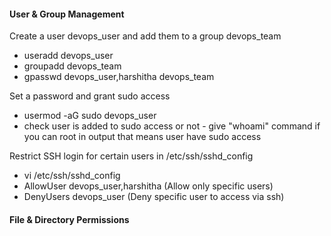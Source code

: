 #### User & Group Management ####

Create a user devops_user and add them to a group devops_team
  * useradd devops_user
  * groupadd devops_team
  * gpasswd devops_user,harshitha devops_team
  
Set a password and grant sudo access
  * usermod -aG sudo devops_user
  * check user is added to sudo access or not - give "whoami" command if you can root in output that means 
    user have sudo access

Restrict SSH login for certain users in /etc/ssh/sshd_config
  * vi /etc/ssh/sshd_config
  * AllowUser devops_user,harshitha (Allow only specific users)
  * DenyUsers devops_user (Deny specific user to access via ssh)

#### File & Directory Permissions ####



 

